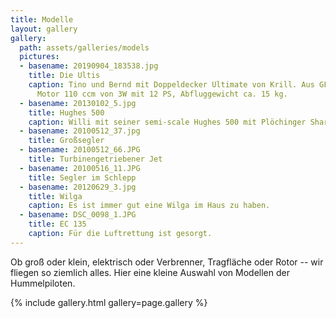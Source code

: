 ```yaml
---
title: Modelle
layout: gallery
gallery:
  path: assets/galleries/models
  pictures:
  - basename: 20190904_183538.jpg
    title: Die Ultis
    caption: Tino und Bernd mit Doppeldecker Ultimate von Krill. Aus GFK, 2,45m Spannweite,
      Motor 110 ccm von 3W mit 12 PS, Abfluggewicht ca. 15 kg.
  - basename: 20130102_5.jpg
    title: Hughes 500
    caption: Willi mit seiner semi-scale Hughes 500 mit Plöchinger Shark Mechanik.
  - basename: 20100512_37.jpg
    title: Großsegler
  - basename: 20100512_66.JPG
    title: Turbinengetriebener Jet
  - basename: 20100516_11.JPG
    title: Segler im Schlepp
  - basename: 20120629_3.jpg
    title: Wilga
    caption: Es ist immer gut eine Wilga im Haus zu haben.
  - basename: DSC_0098_1.JPG
    title: EC 135
    caption: Für die Luftrettung ist gesorgt.
---
```


Ob groß oder klein, elektrisch oder Verbrenner, Tragfläche oder Rotor -- wir
fliegen so ziemlich alles. Hier eine kleine Auswahl von Modellen der
Hummelpiloten.

{% include gallery.html gallery=page.gallery %}
